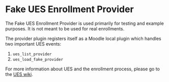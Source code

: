 # Fake UES Enrollment Provider

The Fake UES Enrollment Provider is used primarily for testing and example
purposes. It is not meant to be used for real enrollments.

The provider plugin registers itself as a Moodle local plugin which handles
two important UES events:

1. `ues_list_provider`
2. `ues_load_fake_provider`

For more information about UES and the enrollment process, please go to the
[UES wiki][ues].

[ues]: https://github.com/lsuits/ues/wiki
